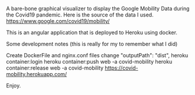 A bare-bone graphical visualizer to display the Google Mobility Data during the Covid19 pandemic.
Here is the source of the data I used. https://www.google.com/covid19/mobility/

This is an angular application that is deployed to Heroku using docker.

Some development notes (this is really for my to remember what I did)

Create DockerFile and nginx.conf files
change "outputPath": "dist",
heroku container:login
heroku container:push web -a covid-mobility
heroku container:release web -a covid-mobility
https://covid-mobility.herokuapp.com/

Enjoy.
